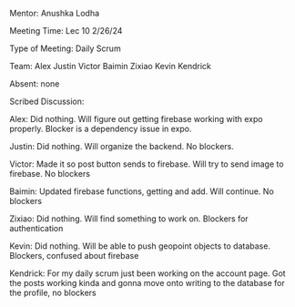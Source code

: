 Mentor: Anushka Lodha

Meeting Time: Lec 10 2/26/24

Type of Meeting: Daily Scrum

Team: Alex Justin Victor Baimin Zixiao Kevin Kendrick

Absent: none

Scribed Discussion:

Alex: Did nothing. Will figure out getting firebase working with expo properly. Blocker is a dependency issue in expo.

Justin: Did nothing. Will organize the backend. No blockers.

Victor: Made it so post button sends to firebase. Will try to send image to firebase. No blockers

Baimin: Updated firebase functions, getting and add. Will continue. No blockers

Zixiao: Did nothing. Will find something to work on. Blockers for authentication

Kevin: Did nothing. Will be able to push geopoint objects to database. Blockers, confused about firebase

Kendrick: For my daily scrum just been working on the account page. Got the posts working kinda and gonna move onto writing to the database for the profile, no blockers

